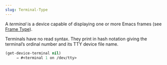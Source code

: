 ```yaml
---
slug: Terminal-Type
---
```


A *terminal* is a device capable of displaying one or more Emacs frames (see [Frame Type](Frame-Type)).

Terminals have no read syntax. They print in hash notation giving the terminal’s ordinal number and its TTY device file name.

```lisp
(get-device-terminal nil)
     ⇒ #<terminal 1 on /dev/tty>
```
